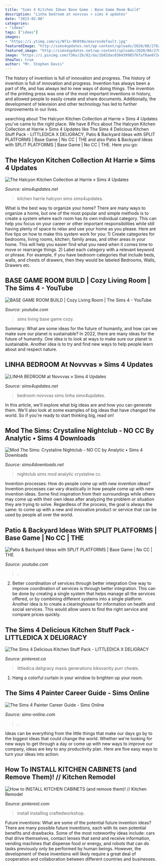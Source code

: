 ```yaml
---
title: "Sims 4 Kitchen Ideas Base Game : Base Game Room Build"
description: "Linha bedroom at novvvas » sims 4 updates"
date: "2023-02-08"
categories:
- "ideas"
tags: ["ideas"]
images:
- "https://i.ytimg.com/vi/Nf1x-Nh0tNo/maxresdefault.jpg"
featuredImage: "http://sims4updates.net/wp-content/uploads/2020/08/2762-670x670.jpg"
featured_image: "http://sims4updates.net/wp-content/uploads/2020/08/2762-670x670.jpg"
image: "https://i.pinimg.com/736x/2b/82/da/2b82dac038439985f6faf6ae6f2e134b.jpg"
ShowToc: true
author: "Mr. Stephen Davis"
---
```



The history of invention is full of innovation and progress.
The history of invention is full of innovation and progress. Invention has always been a part of life, and has always led to new ways of doing things. The invention of the printing press was one of the most important inventions in history, and allowed people to easily create and share documents. Additionally, the development of television and other technology has led to further improvements in our lives.

	

		
searching about The Halcyon Kitchen Collection at Harrie » Sims 4 Updates you've came to the right place. We have 8 Pics about The Halcyon Kitchen Collection at Harrie » Sims 4 Updates like The Sims 4 Delicious Kitchen Stuff Pack - LITTLEDICA X DELIGRACY, Patio &amp; Backyard Ideas with SPLIT PLATFORMS | Base Game | No CC | THE and also Patio &amp; Backyard Ideas with SPLIT PLATFORMS | Base Game | No CC | THE. Here you go:
		
    
## The Halcyon Kitchen Collection At Harrie » Sims 4 Updates

<img loading=lazy src="http://sims4updates.net/wp-content/uploads/2020/08/2762-670x670.jpg" onerror="this.onerror=null;this.src='https://tse4.mm.bing.net/th?id=OIP.9YknK7ZMpIDTpndodvuTTAHaHa&amp;pid=15.1';" alt="The Halcyon Kitchen Collection at Harrie » Sims 4 Updates">

_Source: sims4updates.net_

>kitchen harrie halcyon sims sims4updates. 

	

What is the best way to organize your home?
There are many ways to organize a home, but one of the most popular and simple methods is to create a system where each room has its own individual category. This can help you focus on your career or other important responsibilities while still having plenty of space to relax and use your home as you please. Here are five tips on how to make this system work for you: 1) Create categories for bedrooms, living rooms, kitchen, family areas, and other areas in your home. This will help you easier find what you need when it comes time to move or rearrange things. 2) Label each category with a relevant keyword or phrase. For example, if you have bedroom categories that include beds, walls, and chests of drawers, then they would be labeled Bedrooms, Walls, Drawers etc.

    
## BASE GAME ROOM BUILD | Cozy Living Room | The Sims 4 - YouTube

<img loading=lazy src="https://i.ytimg.com/vi/Nf1x-Nh0tNo/maxresdefault.jpg" onerror="this.onerror=null;this.src='https://tse3.mm.bing.net/th?id=OIP.J_EeQU-A_6tB6EHZWQlgJgHaEK&amp;pid=15.1';" alt="BASE GAME ROOM BUILD | Cozy Living Room | The Sims 4 - YouTube">

_Source: youtube.com_

>sims living base game cozy. 

	

Summary: What are some ideas for the future of humanity, and how can we make sure our planet is sustainable?
In 2022, there are many ideas for the future of humanity. One idea is to look at ways to make sure our planet is sustainable. Another idea is to try and find new ways to help people learn about and respect nature.

    
## LINHA BEDROOM At Novvvas » Sims 4 Updates

<img loading=lazy src="http://sims4updates.net/wp-content/uploads/2020/11/4621-670x447.jpg" onerror="this.onerror=null;this.src='https://tse1.mm.bing.net/th?id=OIP.PLc6_8u8ihaztOnc7kGp7gHaE8&amp;pid=15.1';" alt="LINHA BEDROOM at Novvvas » Sims 4 Updates">

_Source: sims4updates.net_

>bedroom novvvas sims linha sims4updates. 

	

In this article, we'll explore what big ideas are and how you can generate them. We'll also look at some examples of big ideas that have changed the world. So if you're ready to start thinking big, read on!

    
## Mod The Sims: Crystaline Nightclub - NO CC By Analytic • Sims 4 Downloads

<img loading=lazy src="http://sims4downloads.net/wp-content/uploads/2017/05/7212.jpg" onerror="this.onerror=null;this.src='https://tse2.mm.bing.net/th?id=OIP.eyQ0hEybMe9ybOp1cccCTQHaEL&amp;pid=15.1';" alt="Mod The Sims: Crystaline Nightclub - NO CC by Analytic • Sims 4 Downloads">

_Source: sims4downloads.net_

>nightclub sims mod analytic crystaline cc. 

	

Invention processes: How do people come up with new invention ideas?
Invention processes can vary drastically in how people come up with new invention ideas. Some find inspiration from their surroundings while others may come up with their own ideas after analyzing the problem or situation they are trying to solve. Regardless of the process, the goal is always the same: to come up with a new and innovative product or service that can be used by people all over the world.

    
## Patio &amp; Backyard Ideas With SPLIT PLATFORMS | Base Game | No CC | THE

<img loading=lazy src="https://i.ytimg.com/vi/x6SSoKj5e3o/maxresdefault.jpg" onerror="this.onerror=null;this.src='https://tse2.mm.bing.net/th?id=OIP.RF91GjIu7u_Sqn-t_3Ca9wHaEK&amp;pid=15.1';" alt="Patio &amp; Backyard Ideas with SPLIT PLATFORMS | Base Game | No CC | THE">

_Source: youtube.com_

>. 

	

2) Better coordination of services through better integration
One way to improve coordination of services is through better integration. This can be done by creating a single system that helps manage all the services offered, or by combining different systems into a single platform. Another idea is to create a clearinghouse for information on health and social services. This would allow users to find the right service and compare prices quickly.

    
## The Sims 4 Delicious Kitchen Stuff Pack - LITTLEDICA X DELIGRACY

<img loading=lazy src="https://i.pinimg.com/736x/2b/82/da/2b82dac038439985f6faf6ae6f2e134b.jpg" onerror="this.onerror=null;this.src='https://tse1.mm.bing.net/th?id=OIP.yvrHxDW16Rj4YG1W--wcfwHaKc&amp;pid=15.1';" alt="The Sims 4 Delicious Kitchen Stuff Pack - LITTLEDICA X DELIGRACY">

_Source: pinterest.ca_

>littledica deligracy maxis generations kikovanity purr cheats. 

	

1. Hang a colorful curtain in your window to brighten up your room.

    
## The Sims 4 Painter Career Guide - Sims Online

<img loading=lazy src="https://sims-online.com/wp-content/uploads/2015/02/sims-4-painter-career-outfit-female-patron-of-the-arts.jpg" onerror="this.onerror=null;this.src='https://tse3.mm.bing.net/th?id=OIP.LFMNPrFAliXt_TOkxZcgFwHaO3&amp;pid=15.1';" alt="The Sims 4 Painter Career Guide - Sims Online">

_Source: sims-online.com_

>. 

	

Ideas can be everything from the little things that make our days go by to the biggest ideas that could change the world. Whether we're looking for new ways to get through a day or come up with new ways to improve our company, ideas are key to any productivity plan. Here are five easy ways to turn your ideas into action: 

    
## How To INSTALL KITCHEN CABINETS (and Remove Them)! // Kitchen Remodel

<img loading=lazy src="https://i.pinimg.com/736x/77/76/32/77763218ca2af0ef89b09cbece375602.jpg" onerror="this.onerror=null;this.src='https://tse2.mm.bing.net/th?id=OIP.8gv7ZvoSZVaEne5R50JZDgHaFj&amp;pid=15.1';" alt="How to INSTALL KITCHEN CABINETS (and remove them)! // Kitchen Remodel">

_Source: pinterest.com_

>install installing craftedworkshop. 

	

Future inventions: What are some of the potential future invention ideas?
There are many possible future inventions, each with its own potential benefits and drawbacks. Some of the most noteworthy ideas include: cars that drive themselves, contact lenses that send and receive information, vending machines that dispense food or energy, and robots that can do tasks previously only be performed by human beings. However, the development of these inventions will likely require a great deal of cooperation and collaboration between different countries and businesses.

